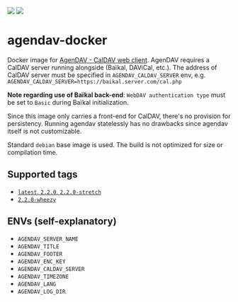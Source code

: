 [![](https://images.microbadger.com/badges/image/nagimov/agendav-docker.svg)](https://hub.docker.com/r/nagimov/agendav-docker)
[![](https://img.shields.io/docker/pulls/nagimov/agendav-docker.svg)](https://hub.docker.com/r/nagimov/agendav-docker)

# agendav-docker

Docker image for [AgenDAV - CalDAV web client](https://github.com/agendav/agendav). AgenDAV requires a CalDAV server running alongside (Baïkal, DAViCal, etc.). The address of CalDAV server must be specified in `AGENDAV_CALDAV_SERVER` env, e.g. `AGENDAV_CALDAV_SERVER=https://baikal.server.com/cal.php`

**Note regarding use of Baïkal back-end**: `WebDAV authentication type` must be set to `Basic` during Baïkal initialization.

Since this image only carries a front-end for CalDAV, there's no provision for persistency. Running agendav statelessly has no drawbacks since agendav itself is not customizable.

Standard `debian` base image is used. The build is not optimized for size or compilation time.

## Supported tags

* [`latest`, `2.2.0`, `2.2.0-stretch`](https://github.com/nagimov/agendav-docker/commit/5a8bf42e954ea512fc23abf1f00b82319d996a6b)
* [`2.2.0-wheezy`](https://github.com/nagimov/agendav-docker/commit/97e11ebb437d586d656f740603be7d4f55a4b283)

## ENVs (self-explanatory)

- `AGENDAV_SERVER_NAME`
- `AGENDAV_TITLE`
- `AGENDAV_FOOTER`
- `AGENDAV_ENC_KEY`
- `AGENDAV_CALDAV_SERVER`
- `AGENDAV_TIMEZONE`
- `AGENDAV_LANG`
- `AGENDAV_LOG_DIR`

